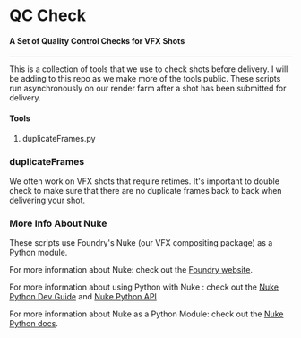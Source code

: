 # QC Check
#### A Set of Quality Control Checks for VFX Shots
---
This is a collection of tools that we use to check shots before delivery.  I will be adding to this repo as we make more of the tools public.  These scripts run asynchronously on our render farm after a shot has been submitted for delivery.

#### Tools

1.  duplicateFrames.py

### duplicateFrames

We often work on VFX shots that require retimes.  It's important to double check to make sure that there are no duplicate frames back to back when delivering your shot.

### More Info About Nuke

These scripts use Foundry's Nuke (our VFX compositing package) as a Python module.

For more information about Nuke: check out the [Foundry website](https://www.foundry.com/products/nuke).

For more information about using Python with Nuke : check out the [Nuke Python Dev Guide](https://learn.foundry.com/nuke/developers/112/pythondevguide/index.html) and [Nuke Python API](https://learn.foundry.com/nuke/developers/112/pythonreference/)

For more information about Nuke as a Python Module: check out the [Nuke Python docs](https://learn.foundry.com/nuke/developers/112/pythondevguide/nuke_as_python_module.html).
